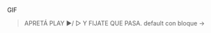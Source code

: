 <gs-toolbox toolbox-url="https://gobstones.runners.mumuki.io/assets/minimal-kindergarten-toolbox.xml"></gs-toolbox>

<gs-attire attire-url="https://raw.githubusercontent.com/MumukiProject/mumuki-guia-gobstones-primeros-programas-kinder/master/assets/attires/config_1602275507768.json"></gs-attire>

GIF

> APRETÁ PLAY :arrow_forward:/ ▷ Y FIJATE QUE PASA. default con bloque ->